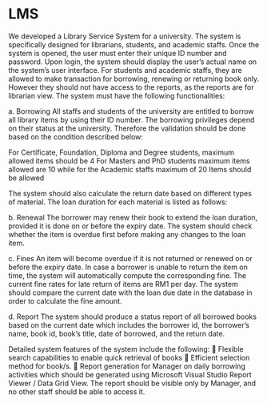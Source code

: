 # LMS
We developed a Library Service System for a university. The system is specifically designed for librarians, students, and academic staffs. Once the system is opened, the user must enter their unique ID number and password. Upon login, the system should display the user’s actual name on the system’s user interface. For students and academic staffs, they are allowed to make transaction for borrowing, renewing or returning book only. However they should not have access to the reports, as the reports are for librarian view.
The system must have the following functionalities:

a.	Borrowing
All staffs and students of the university are entitled to borrow all library items by using their ID number. The borrowing privileges depend on their status at the university. Therefore the validation should be done based on the condition described below:


For Certificate, Foundation, Diploma and Degree students, maximum allowed items should be 4 
For Masters and  PhD students maximum items allowed are	10
while for the Academic staffs	maximum of 20 Items should be allowed

The system should also calculate the return date based on different types of material. The loan duration for each material is listed as follows:


b.	Renewal
The borrower may renew their book to extend the loan duration, provided it is done on or before the expiry date. The system should check whether the item is overdue first before making any changes to the loan item.

c.	Fines
An item will become overdue if it is not returned or renewed on or before the expiry date. In case a borrower is unable to return the item on time, the system will automatically compute the corresponding fine. The current fine rates for late return of items are RM1 per day. The system should compare the current date with the loan due date in the database in order to calculate the fine amount.

d.	Report
The system should produce a status report of all borrowed books based on the current date which includes the borrower id, the borrower’s name, book id, book’s title, date of borrowed, and the return date.



Detailed system features of the system include the following:
	Flexible search capabilities to enable quick retrieval of books 
	Efficient selection method for book/s. 
	Report generation for Manager on daily borrowing activities which should be generated using Microsoft Visual Studio Report Viewer / Data Grid View. The report should be visible only by Manager, and no other staff should be able to access it.

